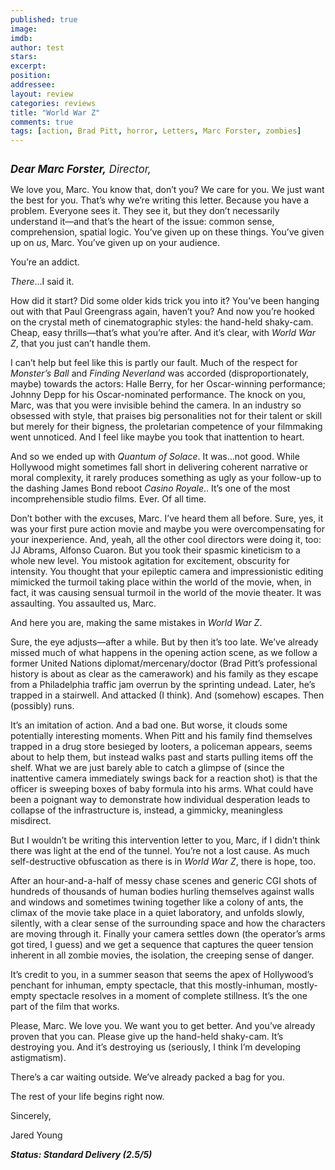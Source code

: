 ```yaml
---
published: true
image: 
imdb: 
author: test 
stars: 
excerpt: 
position: 
addressee: 
layout: review
categories: reviews
title: "World War Z"
comments: true
tags: [action, Brad Pitt, horror, Letters, Marc Forster, zombies]
---
```

<div><p><span class="full-image-block ssNonEditable"><span><a href="/letters/2013/6/19/world-war-z.html"><img src="http://static.squarespace.com/static/5005f6bcc4aa41161b33e89e/5329cf1fe4b07c068ebf74de/5329cf1fe4b07c068ebf7864/1371650194227/world-war-z.jpg" alt="" /></a></span></span></p>
<p><em><span style="font-size:120%;"><strong>Dear Marc Forster,</strong> Director,</span>&nbsp;</em></p>
<p>We love you, Marc. You know that, don&rsquo;t you? We care for you. We just want the best for you. That&rsquo;s why we&rsquo;re writing this letter. Because you have a problem. Everyone sees it. They see it, but they don&rsquo;t necessarily understand it&mdash;and that&rsquo;s the heart of the issue: common sense, comprehension, spatial logic. You&rsquo;ve given up on these things. You&rsquo;ve given up on <em>us</em>, Marc. You&rsquo;ve given up on your audience. &nbsp;&nbsp;</p>
<p>You&rsquo;re an addict.&nbsp;</p>
<p><em>There</em>&hellip;I said it.&nbsp;</p>
<p>How did it start? Did some older kids trick you into it? You&rsquo;ve been hanging out with that Paul Greengrass again, haven&rsquo;t you? And now you&rsquo;re hooked on the crystal meth of cinematographic styles: the hand-held shaky-cam. Cheap, easy thrills&mdash;that&rsquo;s what you&rsquo;re after. And it&rsquo;s clear, with <em>World War Z</em>, that you just can&rsquo;t handle them.&nbsp;</p>
<p>I can&rsquo;t help but feel like this is partly our fault. Much of the respect for <em>Monster&rsquo;s Ball</em> and <em>Finding Neverland</em> was accorded (disproportionately, maybe) towards the actors: Halle Berry, for her Oscar-winning performance; Johnny Depp for his Oscar-nominated performance. The knock on you, Marc, was that you were invisible behind the camera. In an industry so obsessed with style, that praises big personalities not for their talent or skill but merely for their bigness, the proletarian competence of your filmmaking went unnoticed. And I feel like maybe you took that inattention to heart. &nbsp;&nbsp;</p>
<p>And so we ended up with <em>Quantum of Solace</em>. It was&hellip;not good. While Hollywood might sometimes fall short in delivering coherent narrative or moral complexity, it rarely produces something as ugly as your follow-up to the dashing James Bond reboot <em>Casino Royale</em>.. It&rsquo;s one of the most incomprehensible studio films. Ever. Of all time. &nbsp;&nbsp;</p>
<p>Don&rsquo;t bother with the excuses, Marc. I&rsquo;ve heard them all before. Sure, yes, it was your first pure action movie and maybe you were overcompensating for your inexperience. And, yeah, all the other cool directors were doing it, too: JJ Abrams, Alfonso Cuaron. But you took their spasmic kineticism to a whole new level. You mistook agitation for excitement, obscurity for intensity. You thought that your epileptic camera and impressionistic editing mimicked the turmoil taking place within the world of the movie, when, in fact, it was causing sensual turmoil in the world of the movie theater. It was assaulting. You assaulted us, Marc. &nbsp;</p>
<p>And here you are, making the same mistakes in <em>World War Z</em>.</p>
<p>Sure, the eye adjusts&mdash;after a while. But by then it&rsquo;s too late. We&rsquo;ve already missed much of what happens in the opening action scene, as we follow a former United Nations diplomat/mercenary/doctor (Brad Pitt&rsquo;s professional history is about as clear as the camerawork) and his family as they escape from a Philadelphia traffic jam overrun by the sprinting undead. Later, he&rsquo;s trapped in a stairwell. And attacked (I think). And (somehow) escapes. Then (possibly) runs.&nbsp;</p>
<p>It&rsquo;s an imitation of action. And a bad one. But worse, it clouds some potentially interesting moments. When Pitt and his family find themselves trapped in a drug store besieged by looters, a policeman appears, seems about to help them, but instead walks past and starts pulling items off the shelf. What we are just barely able to catch a glimpse of (since the inattentive camera immediately swings back for a reaction shot) is that the officer is sweeping boxes of baby formula into his arms. What could have been a poignant way to demonstrate how individual desperation leads to collapse of the infrastructure is, instead, a gimmicky, meaningless misdirect.&nbsp;</p>
<p>But I wouldn&rsquo;t be writing this intervention letter to you, Marc, if I didn&rsquo;t think there was light at the end of the tunnel. You&rsquo;re not a lost cause. As much self-destructive obfuscation as there is in <em>World War Z</em>, there is hope, too.</p>
<p>After an hour-and-a-half of messy chase scenes and generic CGI shots of hundreds of thousands of human bodies hurling themselves against walls and windows and sometimes twining together like a colony of ants, the climax of the movie take place in a quiet laboratory, and unfolds slowly, silently, with a clear sense of the surrounding space and how the characters are moving through it. Finally your camera settles down (the operator&rsquo;s arms got tired, I guess) and we get a sequence that captures the queer tension inherent in all zombie movies, the isolation, the creeping sense of danger.</p>
<p>It&rsquo;s credit to you, in a summer season that seems the apex of Hollywood&rsquo;s penchant for inhuman, empty spectacle, that this mostly-inhuman, mostly-empty spectacle resolves in a moment of complete stillness. It&rsquo;s the one part of the film that works.&nbsp;</p>
<p>Please, Marc. We love you. We want you to get better. And you&rsquo;ve already proven that you can. Please give up the hand-held shaky-cam. It&rsquo;s destroying you. And it&rsquo;s destroying us (seriously, I think I&rsquo;m developing astigmatism).</p>
<p>There&rsquo;s a car waiting outside. We&rsquo;ve already packed a bag for you.&nbsp;</p>
<p>The rest of your life begins right now. &nbsp;&nbsp;</p>
<p>Sincerely,&nbsp;</p>
<p>Jared Young</p>
<p><strong><em>Status: Standard Delivery (<strong>2.5/5)</strong></em></strong></p>
<div></div></div>
